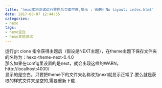 ```yaml
---
title: 'hexo本地测试运行重启后页面空白,提示 : WARN No layout: index.html'
date: 2017-03-07 12:44:35
categories:
- hexo
tags:
- hexo空白
- hexo本地测试
---
```

运行git clone 指令获得主题后（假设是NEXT主题），在theme主题下保存文件夹的名称为：hexo-theme-next-0.4.0  
那么如果在config里设置的是next，就会出现这样的WARN，http://localhost:4000/  
显示的是空白。只要把theme下的文件夹名称改为next就显示正常了.要么就是获取的样式文件夹是空的,需要重新下载.